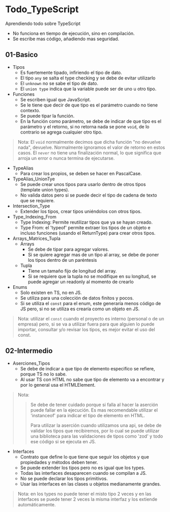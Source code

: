 # Todo_TypeScript

Aprendiendo todo sobre TypeScript

- No funciona en tiempo de ejecución, sino en compilación.
- Se escribe mas código, añadiendo mas seguridad.

## 01-Basico

- Tipos
  - Es fuertemente tipado, infiriendo el tipo de dato.
  - El tipo `any` se salta el type checking y se debe de evitar utilizarlo
  - El `unknown` no se sabe el tipo de dato.
  - El `union type` indica que la variable puede ser de uno u otro tipo.
- Funciones
  - Se escriben igual que JavaScript.
  - Se le tiene que decir de que tipo es el parámetro cuando no tiene contexto.
  - Se puede tipar la función.
  - En la función como parámetro, se debe de indicar de que tipo es el parámetro y el retorno, si no retorna nada se pone `void`, de lo contrario se agrega cualquier otro tipo.

> Nota: El `void` normalmente decimos que dicha función "no devuelve nada", devuelve. Normalmente ignoramos el valor de retorno en estos casos. El `never` no tiene una finalización normal, lo que significa que arroja un error o nunca termina de ejecutarse.

- TypeAlias
  - Para crear los propios, se deben se hacer en PascalCase.
- TypeAlias_UnionTye
  - Se puede crear unos tipos para usarlo dentro de otros tipos (template union types).
  - No valida datos pero si se puede decir el tipo de cadena de texto que se requiere.
- Intersection_Type
  - Extender los tipos, crear tipos uniéndolos con otros tipos.
- Type_Indexing_From
  - Type Indexing: Permite reutilizar tipos que ya se hayan creado.
  - Type From: el 'typeof' permite extraer los tipos de un objeto e incluso funciones (usando el ReturnType) para crear otros tipos.
- Arrays_Matrices_Tupla
  - Arrays
    - Se debe de tipar para agregar valores.
    - Si se quiere agregar mas de un tipo al array, se debe de poner los tipos dentro de un paréntesis
  - Tupla
    - Tiene un tamaño fijo de longitud del array.
    - Si se requiere que la tupla no se modifique en su longitud, se puede agregar un readonly al momento de crearlo
- Enums
  - Solo existen en TS, no en JS.
  - Se utiliza para una colección de datos finitos y pocos.
  - Si se utiliza el `const` para el enum, este generaría menos código de JS pero, si no se utiliza es crearía como un objeto en JS.

> Nota: utilizar el `const` cuando el proyecto es interno (personal o de un empresa) pero, si se va a utilizar fuera para que alguien lo puede importar, consultar y/o revisar los tipos, es mejor evitar el uso del const.

## 02-Intermedio

- Aserciones_Tipos
  - Se debe de indicar a que tipo de elemento especifico se refiere, porque TS no lo sabe.
  - Al usar TS con HTML no sabe que tipo de elemento va a encontrar y por lo general usa el HTMLElement.

> Nota:
>> Se debe de tener cuidado porque si falla al hacer la aserción puede fallar en la ejecución. Es mas recomendable utilizar el 'instanceof' para indicar el tipo de elemento en HTML.
>>
>> Para utilizar la aserción cuando utilizamos una api, se debe de validar los tipos que recibiremos, por lo cual se puede utilizar una biblioteca para las validaciones de tipos como 'zod' y todo ese código si se ejecuta en JS.

- Interfaces
  - Contrato que define lo que tiene que seguir los objetos y que propiedades y métodos deben tener.
  - Se puede extender los tipos pero no es igual que los types.
  - Todas las interfaces desaparecen cuando se compilan a JS.
  - No se puede declarar los tipos primitivos.
  - Usar las interfaces en las clases u objetos medianamente grandes.

> Nota: en los types no puede tener el misto tipo 2 veces y en las interfaces se puede tener 2 veces la misma interfaz y los extiende automáticamente.
